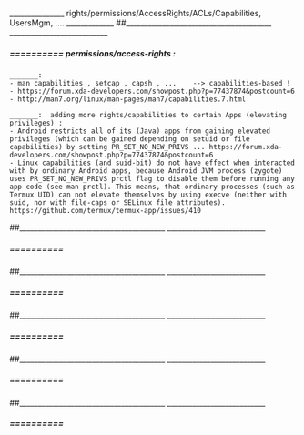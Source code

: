 _______________ rights/permissions/AccessRights/ACLs/Capabilities,  UsersMgm, .... _____________
##________________________________________  ___________________________


#####  ==========  permissions/access-rights :

	_______:  
	- man capabilities , setcap , capsh , ...	 --> capabilities-based !
	- https://forum.xda-developers.com/showpost.php?p=77437874&postcount=6
	- http://man7.org/linux/man-pages/man7/capabilities.7.html

	_______:  adding more rights/capabilities to certain Apps (elevating privileges) :
	- Android restricts all of its (Java) apps from gaining elevated privileges (which can be gained depending on setuid or file capabilities) by setting PR_SET_NO_NEW_PRIVS ... https://forum.xda-developers.com/showpost.php?p=77437874&postcount=6
	- Linux capabilities (and suid-bit) do not have effect when interacted with by ordinary Android apps, because Android JVM process (zygote) uses PR_SET_NO_NEW_PRIVS prctl flag to disable them before running any app code (see man prctl). This means, that ordinary processes (such as Termux UID) can not elevate themselves by using execve (neither with suid, nor with file-caps or SELinux file attributes). https://github.com/termux/termux-app/issues/410
##________________________________________  ___________________________


#####  ==========  
##________________________________________  ___________________________


#####  ==========  
##________________________________________  ___________________________


#####  ==========  
##________________________________________  ___________________________


#####  ==========  
##________________________________________  ___________________________


#####  ==========  
